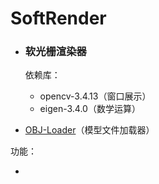 # SoftRender

- ### 软光栅渲染器

  依赖库：

  - opencv-3.4.13（窗口展示）
  - eigen-3.4.0（数学运算）
- [OBJ-Loader](https://github.com/Bly7/OBJ-Loader)（模型文件加载器）
  
功能：
  
  - 